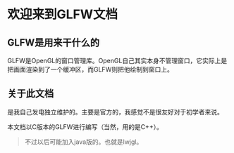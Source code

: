 # 欢迎来到GLFW文档

## GLFW是用来干什么的

GLFW是OpenGL的窗口管理库。OpenGL自己其实本身不管理窗口，它实际上是把画面渲染到了一个缓冲区，而GLFW则把他绘制到窗口上。

## 关于此文档

是我自己发电独立维护的。主要是官方的，我感觉不是很友好对于初学者来说。

本文档以C版本的GLFW进行编写（当然，用的是C++）。

>不过以后可能加入java版的。也就是lwjgl。
